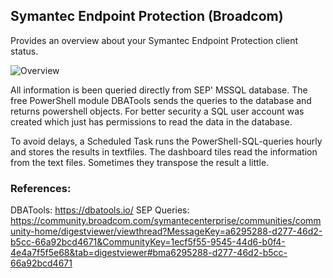 ## Symantec Endpoint Protection (Broadcom)

Provides an overview about your Symantec Endpoint Protection client status.


![Overview](https://github.com/squaredup/samples/blob/master/dashboards/symantec-endpoint-protection/Endpoint-Protection.png?raw=true)


All information is been queried directly from SEP' MSSQL database. The free PowerShell module DBATools sends the queries to the database and returns powershell objects. For better security a SQL user account was created which just has permissions to read the data in the database.

To avoid delays, a Scheduled Task runs the PowerShell-SQL-queries hourly and stores the results in textfiles. The dashboard tiles read the information from the text files. Sometimes they transpose the result a little.


### References:
DBATools: https://dbatools.io/
SEP Queries: https://community.broadcom.com/symantecenterprise/communities/community-home/digestviewer/viewthread?MessageKey=a6295288-d277-46d2-b5cc-66a92bcd4671&CommunityKey=1ecf5f55-9545-44d6-b0f4-4e4a7f5f5e68&tab=digestviewer#bma6295288-d277-46d2-b5cc-66a92bcd4671




